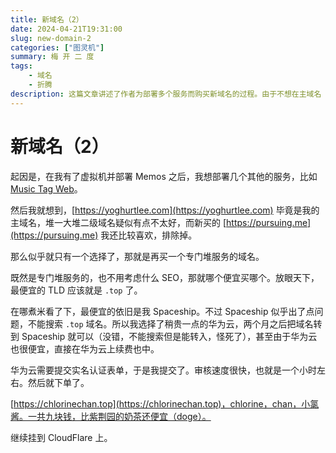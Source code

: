 ```yaml
---
title: 新域名（2）
date: 2024-04-21T19:31:00
slug: new-domain-2
categories: ["图灵机"]
summary: 梅 开 二 度
tags: 
    - 域名
    - 折腾
description: 这篇文章讲述了作者为部署多个服务而购买新域名的过程。由于不想在主域名 `yoghurtlee.com` 上堆积二级域名，也不想用新买的 `pursuing.me`，作者决定购买一个便宜的 `.top` 域名。最终，作者在华为云上购买了 `chlorinechan.top`，完成实名认证后将其挂到了 CloudFlare 上。
---
```

# 新域名（2）

起因是，在我有了虚拟机并部署 Memos 之后，我想部署几个其他的服务，比如 [Music Tag Web](https://github.com/xhongc/music-tag-web)。

然后我就想到，[https://yoghurtlee.com](https://yoghurtlee.com) 毕竟是我的主域名，堆一大堆二级域名疑似有点不太好，而新买的 [https://pursuing.me](https://pursuing.me) 我还比较喜欢，排除掉。

那么似乎就只有一个选择了，那就是再买一个专门堆服务的域名。

既然是专门堆服务的，也不用考虑什么 SEO，那就哪个便宜买哪个。放眼天下，最便宜的 TLD 应该就是 `.top` 了。

在哪煮米看了下，最便宜的依旧是我 Spaceship。不过 Spaceship 似乎出了点问题，不能搜索 `.top` 域名。所以我选择了稍贵一点的华为云，两个月之后把域名转到 Spaceship 就可以（没错，不能搜索但是能转入，怪死了），甚至由于华为云也很便宜，直接在华为云上续费也中。

华为云需要提交实名认证表单，于是我提交了。审核速度很快，也就是一个小时左右。然后就下单了。

[https://chlorinechan.top](https://chlorinechan.top)，chlorine，chan，小氯酱。一共九块钱，比紫荆园的奶茶还便宜（doge）。

继续挂到 CloudFlare 上。
